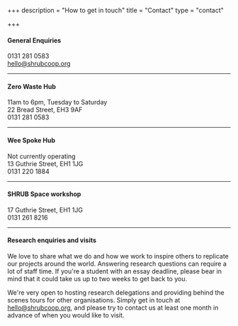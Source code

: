 +++
description = "How to get in touch"
title = "Contact"
type = "contact"

+++
#### General Enquiries

0131 281 0583  
[hello@shrubcoop.org](mailto:hello@shrubcoop.org)

***

#### Zero Waste Hub

11am to 6pm, Tuesday to Saturday  
22 Bread Street, EH3 9AF  
0131 281 0583

***

#### Wee Spoke Hub

Not currently operating  
13 Guthrie Street, EH1 1JG  
0131 220 1884

***

#### SHRUB Space workshop

17 Guthrie Street, EH1 1JG  
0131 261 8216

***

#### Research enquiries and visits

We love to share what we do and how we work to inspire others to replicate our projects around the world. Answering research questions can require a lot of staff time. If you're a student with an essay deadline, please bear in mind that it could take us up to two weeks to get back to you.

We're very open to hosting research delegations and providing behind the scenes tours for other organisations. Simply get in touch at [hello@shrubcoop.org](mailto:hello@shrubcoop.org), and please try to contact us at least one month in advance of when you would like to visit.